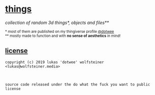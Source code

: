 # [things](https://www.thingiverse.com/dotwee)

_collection of random 3d things*, objects and files**_

<sub>* most of them are published on my thingiverse profile [@dotwee](https://www.thingiverse.com/dotwee)</sub>
</br>
<sub>** mostly made to function and with **no sense of aesthetics** in mind!</sub>

## [license](./LICENSE)

    copyright (c) 2019 lukas 'dotwee' wolfsteiner <lukas@wolfsteiner.media>

<br />

    source code released under the do what the fuck you want to public license
